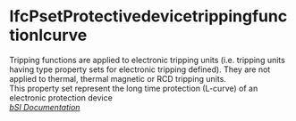 IfcPsetProtectivedevicetrippingfunctionlcurve
=============================================
Tripping functions are applied to electronic tripping units (i.e. tripping
units having type property sets for electronic tripping defined). They are not
applied to thermal, thermal magnetic or RCD tripping units.  
This property set represent the long time protection (L-curve) of an
electronic protection device  
[ _bSI
Documentation_](https://standards.buildingsmart.org/IFC/DEV/IFC4_2/FINAL/HTML/schema/ifcelectricaldomain/pset/pset_protectivedevicetrippingfunctionlcurve.htm)


